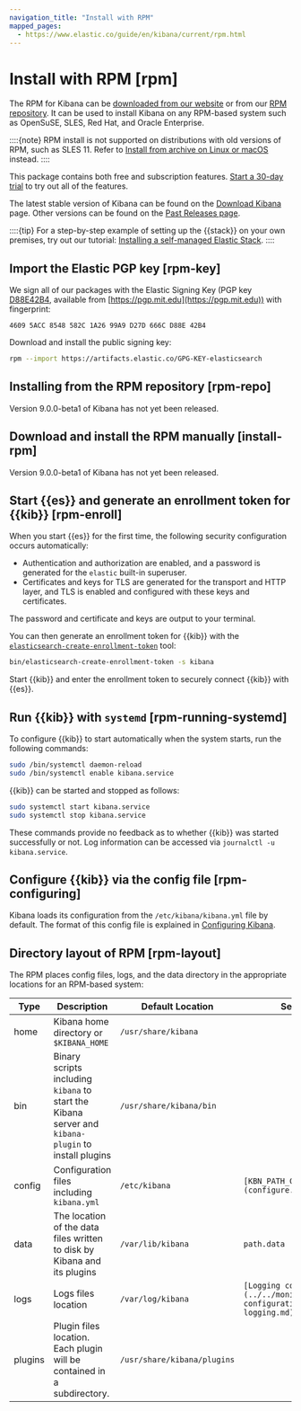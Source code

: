 ```yaml
---
navigation_title: "Install with RPM"
mapped_pages:
  - https://www.elastic.co/guide/en/kibana/current/rpm.html
---
```




# Install with RPM [rpm]


The RPM for Kibana can be [downloaded from our website](#install-rpm) or from our [RPM repository](#rpm-repo). It can be used to install Kibana on any RPM-based system such as OpenSuSE, SLES, Red Hat, and Oracle Enterprise.

::::{note}
RPM install is not supported on distributions with old versions of RPM, such as SLES 11. Refer to [Install from archive on Linux or macOS](install-from-archive-on-linux-macos.md) instead.
::::


This package contains both free and subscription features. [Start a 30-day trial](../../license/manage-your-license-in-self-managed-cluster.md) to try out all of the features.

The latest stable version of Kibana can be found on the [Download Kibana](https://elastic.co/downloads/kibana) page. Other versions can be found on the [Past Releases page](https://elastic.co/downloads/past-releases).

::::{tip}
For a step-by-step example of setting up the {{stack}} on your own premises, try out our tutorial: [Installing a self-managed Elastic Stack](installing-elasticsearch.md).
::::


## Import the Elastic PGP key [rpm-key]

We sign all of our packages with the Elastic Signing Key (PGP key [D88E42B4](https://pgp.mit.edu/pks/lookup?op=vindex&search=0xD27D666CD88E42B4), available from [https://pgp.mit.edu](https://pgp.mit.edu)) with fingerprint:

```
4609 5ACC 8548 582C 1A26 99A9 D27D 666C D88E 42B4
```
Download and install the public signing key:

```sh
rpm --import https://artifacts.elastic.co/GPG-KEY-elasticsearch
```


## Installing from the RPM repository [rpm-repo]

Version 9.0.0-beta1 of Kibana has not yet been released.


## Download and install the RPM manually [install-rpm]

Version 9.0.0-beta1 of Kibana has not yet been released.


## Start {{es}} and generate an enrollment token for {{kib}} [rpm-enroll]


When you start {{es}} for the first time, the following security configuration occurs automatically:

* Authentication and authorization are enabled, and a password is generated for the `elastic` built-in superuser.
* Certificates and keys for TLS are generated for the transport and HTTP layer, and TLS is enabled and configured with these keys and certificates.

The password and certificate and keys are output to your terminal.

You can then generate an enrollment token for {{kib}} with the [`elasticsearch-create-enrollment-token`](elasticsearch://docs/reference/elasticsearch/command-line-tools/create-enrollment-token.md) tool:

```sh
bin/elasticsearch-create-enrollment-token -s kibana
```

Start {{kib}} and enter the enrollment token to securely connect {{kib}} with {{es}}.


## Run {{kib}} with `systemd` [rpm-running-systemd]

To configure {{kib}} to start automatically when the system starts, run the following commands:

```sh
sudo /bin/systemctl daemon-reload
sudo /bin/systemctl enable kibana.service
```

{{kib}} can be started and stopped as follows:

```sh
sudo systemctl start kibana.service
sudo systemctl stop kibana.service
```

These commands provide no feedback as to whether {{kib}} was started successfully or not. Log information can be accessed via `journalctl -u kibana.service`.


## Configure {{kib}} via the config file [rpm-configuring]

Kibana loads its configuration from the `/etc/kibana/kibana.yml` file by default.  The format of this config file is explained in [Configuring Kibana](configure.md).


## Directory layout of RPM [rpm-layout]

The RPM places config files, logs, and the data directory in the appropriate locations for an RPM-based system:

| Type | Description | Default Location | Setting |
| --- | --- | --- | --- |
| home | Kibana home directory or `$KIBANA_HOME` | `/usr/share/kibana` |  |
| bin | Binary scripts including `kibana` to start the Kibana server    and `kibana-plugin` to install plugins | `/usr/share/kibana/bin` |  |
| config | Configuration files including `kibana.yml` | `/etc/kibana` | `[KBN_PATH_CONF](configure.md)` |
| data | The location of the data files written to disk by Kibana and its plugins | `/var/lib/kibana` | `path.data` |
| logs | Logs files location | `/var/log/kibana` | `[Logging configuration](../../monitor/logging-configuration/kibana-logging.md)` |
| plugins | Plugin files location. Each plugin will be contained in a subdirectory. | `/usr/share/kibana/plugins` |  |
